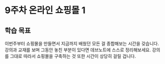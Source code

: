 # 9주차 온라인 쇼핑몰 1

## 학습 목표

이번주부터 쇼핑몰을 만들면서 지금까지 배웠던 모든 걸 종합해보는 시간을 갖습니다. 강의과 교재를 보며 그동안 놓친 부분이 있다면 데브노트에 스스로 정리해보세요. 강의를 그대로 따라서 쇼핑몰을 구축하는 것 또한 시간이 상당히 걸릴 겁니다.